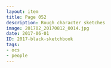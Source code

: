 ```yaml
---
layout: item
title: Page 052
description: Rough character sketches
image: 201702_20170812_0014.jpg
date: 2017-06-01
ID: 2017-black-sketchbook
tags: 
- ocs 
- people
---
```

